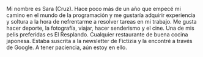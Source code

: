 Mi nombre es Sara (Cruz).
Hace poco más de un año que empecé mi camino en el mundo de la programación y me gustaría adquirir experiencia y soltura a la hora de nefrentarme a resolver tareas en mi trabajo.
Me gusta hacer deporte, la fotografía, viajar, hacer senderismo y el cine.
Una de mis pelis preferidas es El Resplando.
Cualquier restaurante de buena cocina japonesa.
Estaba suscrita a la newsletter de Fictizia y la encontré a través de Google.
A tener paciencia, aún estoy en ello.

